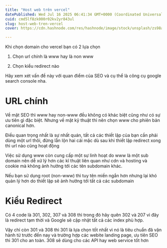 ```yaml
---
title: "Host web trên vercel"
datePublished: Wed Jul 16 2025 06:41:34 GMT+0000 (Coordinated Universal Time)
cuid: cmd5lf8zk000r02kv2yr843ul
slug: host-web-tren-vercel
cover: https://cdn.hashnode.com/res/hashnode/image/stock/unsplash/zs98a0DtKL4/upload/a863978ad0ab40b2f93d9c4e669972f1.jpeg

---
```


Khi chọn domain cho vercel bạn có 2 lựa chọn

1. Chọn url chính là www hay là non www
    
2. Chọn kiểu redirect nào
    

Hãy xem xét vấn đề này với quan điểm của SEO và cụ thể là công cụ google search console nha.

# URL chính

Về mặt SEO thì www hay non-www đều không có khác biệt cũng như có sự ưu tiên gì đặc biệt. Nhưng về mặt kỹ thuật thì nên chọn www cho phiên bản canonical hơn.

Điều quan trọng nhất là sự nhất quán, tất cả các thiết lập của bạn cần phải dùng một url thôi, đừng lẫn lộn hai cái mặc dù sau khi thiết lập redirect xong thì url nào cũng hoạt động

Việc sử dụng www còn cung cấp một sự linh hoạt do www là một sub domain nên dễ xử lý hơn các kĩ thuật liên quan như cdn và hosting và cookie mà không ảnh hưởng tới các tên subdomain khác.

Nếu bạn sử dụng root (non-www) thì tuy tên miền ngắn hơn nhưng lại khó quản lý hơn do thiết lập sẽ ảnh hưởng tới tất cả các subdomain

# Kiểu Redirect

Có 4 code là 301, 302, 307 và 308 thì trong đó hãy quên 302 và 207 vì đây là redirect tạm thời và Google sẽ cập nhật tất cả các index phù hợp.

Vậy chỉ còn 301 và 308 thì 301 là lựa chọn tốt nhất vì nó là tiêu chuẩn đã vận hành từ trước đến nay và trường hợp các webite landing page, ưu tiên SEO thì 301 cho an toàn. 308 sẽ dùng cho các API hay web service tốt hơn